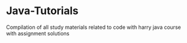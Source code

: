 # Java-Tutorials
Compilation of all study materials related to code with harry java course with assignment solutions
